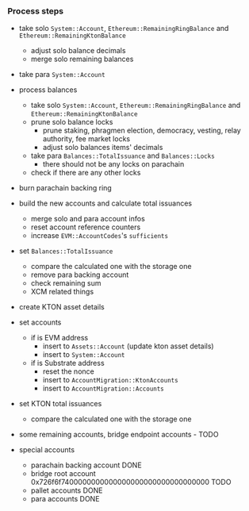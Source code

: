 ### Process steps
- take solo `System::Account`, `Ethereum::RemainingRingBalance` and `Ethereum::RemainingKtonBalance`
  - adjust solo balance decimals
  - merge solo remaining balances
- take para `System::Account`
- process balances
  - take solo `System::Account`, `Ethereum::RemainingRingBalance` and `Ethereum::RemainingKtonBalance`
  - prune solo balance locks
    - prune staking, phragmen election, democracy, vesting, relay  authority, fee market locks
    - adjust solo balances items' decimals
  - take para `Balances::TotalIssuance` and `Balances::Locks`
    - there should not be any locks on parachain
  - check if there are any other locks
- burn parachain backing ring
- build the new accounts and calculate total issuances
  - merge solo and para account infos
  - reset account reference counters
  - increase `EVM::AccountCodes`'s `sufficients`
- set `Balances::TotalIssuance`
  - compare the calculated one with the storage one
  - remove para backing account
  - check remaining sum
  - XCM related things
- create KTON asset details
- set accounts
  - if is EVM address
    - insert to `Assets::Account` (update kton asset details)
    - insert to `System::Account`
  - if is Substrate address
    - reset the nonce
    - insert to `AccountMigration::KtonAccounts`
    - insert to `AccountMigration::Accounts`
- set KTON total issuances
  - compare the calculated one with the storage one

- some remaining accounts, bridge endpoint accounts - TODO
- special accounts
  - parachain backing account DONE
  - bridge root account 0x726f6f7400000000000000000000000000000000 TODO
  - pallet accounts DONE
  - para accounts DONE

